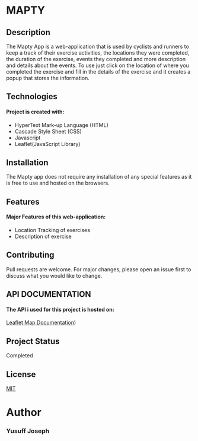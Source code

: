 # **MAPTY**


## **Description**
The Mapty App is a web-application that is used by cyclists and runners to keep a track of their exercise activities, the locations they were completed, the duration of the exercise, events they completed and more description and details about the events.
To use just click on the location of where you completed the exercise and fill in the details of the exercise and it creates a popup that stores the information.

## **Technologies**
#### Project is created with: 
* HyperText Mark-up Language (HTML)
* Cascade Style Sheet (CSS)
* Javascript
* Leaflet(JavaScript Library)

## **Installation**

The Mapty app does not require any installation of any special features as it is free to use and hosted on the browsers. 

## **Features**
#### Major Features of this web-application: 
* Location Tracking of exercises 
* Description of exercise

## Contributing
Pull requests are welcome. For major changes, please open an issue first
to discuss what you would like to change.

## API DOCUMENTATION

#### The API i used for this project is hosted on: 
[Leaflet Map Documentation](https://leafletjs.com/reference.html))


## **Project Status**
Completed

## License
[MIT](https://choosealicense.com/licenses/mit/)

# **Author**
### Yusuff Joseph
